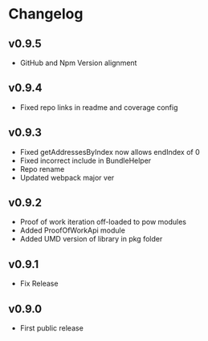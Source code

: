# Changelog

## v0.9.5

* GitHub and Npm Version alignment

## v0.9.4

* Fixed repo links in readme and coverage config

## v0.9.3

* Fixed getAddressesByIndex now allows endIndex of 0
* Fixed incorrect include in BundleHelper
* Repo rename
* Updated webpack major ver

## v0.9.2

* Proof of work iteration off-loaded to pow modules
* Added ProofOfWorkApi module
* Added UMD version of library in pkg folder

## v0.9.1

* Fix Release

## v0.9.0

* First public release
